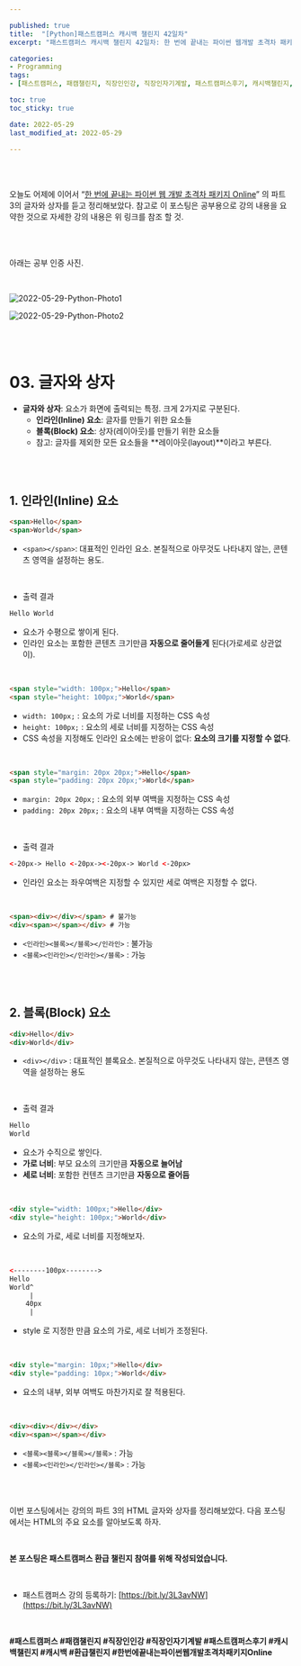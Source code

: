 ```yaml
---

published: true
title:  "[Python]패스트캠퍼스 캐시백 챌린지 42일차"
excerpt: "패스트캠퍼스 캐시백 챌린지 42일차: 한 번에 끝내는 파이썬 웹개발 초격차 패키지 Online"

categories:
- Programming
tags:
- [패스트캠퍼스, 패캠챌린지, 직장인인강, 직장인자기계발, 패스트캠퍼스후기, 캐시백챌린지, 캐시백, 환급챌린지, 한번에끝내는파이썬웹개발초격차패키지Online]

toc: true
toc_sticky: true

date: 2022-05-29
last_modified_at: 2022-05-29

---
```

<br/><br/>

오늘도 어제에 이어서 “[한 번에 끝내는 파이썬 웹 개발 초격차 패키지 Online](https://fastcampus.co.kr/dev_online_pyweb)” 의 파트 3의 글자와 상자를 듣고 정리해보았다. 참고로 이 포스팅은 공부용으로 강의 내용을 요약한 것으로 자세한 강의 내용은 위 링크를 참조 할 것.

<br/><br/>

아래는 공부 인증 사진. 

<br/>

![2022-05-29-Python-Photo1](/assets/images/2022-05-29-Python-Photo/2022-05-29-Python-Photo1.jpg)

![2022-05-29-Python-Photo2](/assets/images/2022-05-29-Python-Photo/2022-05-29-Python-Photo2.jpg)

<br/><br/>

# 03. 글자와 상자

- **글자와 상자**: 요소가 화면에 출력되는 특정. 크게 2가지로 구분된다.
    - **인라인(Inline) 요소**: 글자를 만들기 위한 요소들
    - **블록(Block) 요소**: 상자(레이아웃)를 만들기 위한 요소들
    - 참고: 글자를 제외한 모든 요소들을 **레이아웃(layout)**이라고 부른다.

<br/><br/>

## 1. 인라인(Inline) 요소

```html
<span>Hello</span>
<span>World</span>
```

- `<span></span>`: 대표적인 인라인 요소. 본질적으로 아무것도 나타내지 않는, 콘텐츠 영역을 설정하는 용도.

<br/>

- 출력 결과

```html
Hello World
```

- 요소가 수평으로 쌓이게 된다.
- 인라인 요소는 포함한 콘텐츠 크기만큼 **자동으로 줄어들게** 된다(가로세로 상관없이).

<br/>

```html
<span style="width: 100px;">Hello</span>
<span style="height: 100px;">World</span>
```

- `width: 100px;` : 요소의 가로 너비를 지정하는 CSS 속성
- `height: 100px;` : 요소의 세로 너비를 지정하는 CSS 속성
- CSS 속성을 지정해도 인라인 요소에는 반응이 없다: **요소의 크기를 지정할 수 없다**.

<br/>

```html
<span style="margin: 20px 20px;">Hello</span>
<span style="padding: 20px 20px;">World</span>
```

- `margin: 20px 20px;` : 요소의 외부 여백을 지정하는 CSS 속성
- `padding: 20px 20px;` : 요소의 내부 여백을 지정하는 CSS 속성

<br/>

- 출력 결과

```html
<-20px-> Hello <-20px-><-20px-> World <-20px>
```

- 인라인 요소는 좌우여백은 지정할 수 있지만 세로 여백은 지정할 수 없다.

<br/>

```html
<span><div></div></span> # 불가능
<div><span></span></div> # 가능
```

- `<인라인><블록></블록></인라인>` : 불가능
- `<블록><인라인></인라인></블록>` : 가능

<br/><br/>

## 2. 블록(Block) 요소

```html
<div>Hello</div>
<div>World</div>
```

- `<div></div>` : 대표적인 블록요소. 본질적으로 아무것도 나타내지 않는, 콘텐츠 영역을 설정하는 용도

<br/>

- 출력 결과

```html
Hello
World
```

- 요소가 수직으로 쌓인다.
- **가로 너비**: 부모 요소의 크기만큼 **자동으로 늘어남**
- **세로 너비**: 포함한 컨텐츠 크기만큼 **자동으로 줄어듬**

<br/>

```html
<div style="width: 100px;">Hello</div>
<div style="height: 100px;">World</div>
```

- 요소의 가로, 세로 너비를 지정해보자.

<br/>

```html
<--------100px-------->
Hello
World^
     |
    40px
     |
```

- style 로 지정한 만큼 요소의 가로, 세로 너비가 조정된다.

<br/>

```html
<div style="margin: 10px;">Hello</div>
<div style="padding: 10px;">World</div>
```

- 요소의 내부, 외부 여백도 마찬가지로 잘 적용된다.

<br/>

```html
<div><div></div></div>
<div><span></span></div>
```

- `<블록><블록></블록></블록>` : 가능
- `<블록><인라인></인라인></블록>` : 가능

<br/><br/>

이번 포스팅에서는 강의의 파트 3의 HTML 글자와 상자를 정리해보았다. 다음 포스팅에서는 HTML의 주요 요소를 알아보도록 하자.

<br/>

**본 포스팅은 패스트캠퍼스 환급 챌린지 참여를 위해 작성되었습니다.**

<br/>

- 패스트캠퍼스 강의 등록하기: [https://bit.ly/3L3avNW](https://bit.ly/3L3avNW)

<br/>

**#패스트캠퍼스 #패캠챌린지 #직장인인강 #직장인자기계발 #패스트캠퍼스후기 #캐시백챌린지 #캐시백 #환급챌린지 #한번에끝내는파이썬웹개발초격차패키지Online**